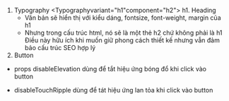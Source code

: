 1. Typography
   <Typographyvariant="h1"component="h2"> h1. Heading</Typography>
   - Văn bản sẽ hiển thị với kiểu dáng, fontsize, font-weight, margin của h1
   - Nhưng trong cấu trúc html, nó sẽ là một thẻ h2 chứ không phải là h1
     Điều này hữu ích khi muốn giữ phong cách thiết kế nhưng vẫn đảm bảo cấu trúc SEO hợp lý
2. Button

- props disableElevation dùng để tắt hiệu ứng bóng đổ khi click vào button

- disableTouchRipple dùng để tát hiệu ứng lan tỏa khi click vào button
